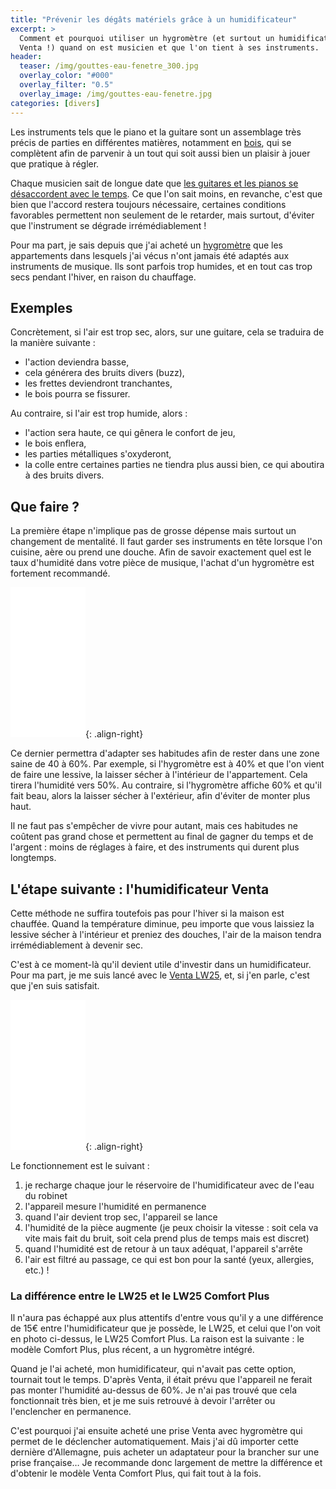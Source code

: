 ```yaml
---
title: "Prévenir les dégâts matériels grâce à un humidificateur"
excerpt: >
  Comment et pourquoi utiliser un hygromètre (et surtout un humidificateur 
  Venta !) quand on est musicien et que l'on tient à ses instruments.
header:
  teaser: /img/gouttes-eau-fenetre_300.jpg
  overlay_color: "#000"
  overlay_filter: "0.5"
  overlay_image: /img/gouttes-eau-fenetre.jpg
categories: [divers]
---
```


Les instruments tels que le piano et la guitare sont un assemblage très précis 
de parties en différentes matières, notamment en [bois][constr-guit], qui se 
complètent afin de parvenir à un tout qui soit aussi bien un plaisir à jouer 
que pratique à régler.

Chaque musicien sait de longue date que [les guitares et les pianos se 
désaccordent avec le temps][asg]. Ce que l'on sait moins, en revanche, c'est 
que bien que l'accord restera toujours nécessaire, certaines conditions 
favorables permettent non seulement de le retarder, mais surtout, d'éviter que 
l'instrument se dégrade irrémédiablement !

Pour ma part, je sais depuis que j'ai acheté un [hygromètre][hygrometre] que 
les appartements dans lesquels j'ai vécus n'ont jamais été adaptés aux 
instruments de musique. Ils sont parfois trop humides, et en tout cas trop secs 
pendant l'hiver, en raison du chauffage.

## Exemples

Concrètement, si l'air est trop sec, alors, sur une guitare, cela se traduira 
de la manière suivante :

- l'action deviendra basse,
- cela générera des bruits divers (buzz),
- les frettes deviendront tranchantes,
- le bois pourra se fissurer.

Au contraire, si l'air est trop humide, alors :

- l'action sera haute, ce qui gênera le confort de jeu,
- le bois enflera,
- les parties métalliques s'oxyderont,
- la colle entre certaines parties ne tiendra plus aussi bien, ce qui aboutira 
à des bruits divers.

## Que faire ?

La première étape n'implique pas de grosse dépense mais surtout un changement 
de mentalité. Il faut garder ses instruments en tête lorsque l'on cuisine, aère 
ou prend une douche. Afin de savoir exactement quel est le taux d'humidité dans 
votre pièce de musique, l'achat d'un hygromètre est fortement recommandé.

<iframe style="width:120px;height:240px;" marginwidth="0" marginheight="0" scrolling="no" frameborder="0" src="//ws-eu.amazon-adsystem.com/widgets/q?ServiceVersion=20070822&OneJS=1&Operation=GetAdHtml&MarketPlace=FR&source=ss&ref=as_ss_li_til&ad_type=product_link&tracking_id=sdm0b-21&marketplace=amazon&region=FR&placement=B01H1R0K68&asins=B01H1R0K68&linkId=ec183ccfbbd01ded7bfa441f3a6eb27d&show_border=true&link_opens_in_new_window=true"></iframe>{: .align-right}

Ce dernier permettra d'adapter ses habitudes afin de rester dans une zone saine 
de 40 à 60%. Par exemple, si l'hygromètre est à 40% et que l'on vient de faire 
une lessive, la laisser sécher à l'intérieur de l'appartement. Cela tirera 
l'humidité vers 50%. Au contraire, si l'hygromètre affiche 60% et qu'il fait 
beau, alors la laisser sécher à l'extérieur, afin d'éviter de monter plus haut.

Il ne faut pas s'empêcher de vivre pour autant, mais ces habitudes ne coûtent 
pas grand chose et permettent au final de gagner du temps et de l'argent : 
moins de réglages à faire, et des instruments qui durent plus longtemps.

## L'étape suivante : l'humidificateur Venta

Cette méthode ne suffira toutefois pas pour l'hiver si la maison est chauffée. 
Quand la température diminue, peu importe que vous laissiez la lessive sécher à 
l'intérieur et preniez des douches, l'air de la maison tendra irrémédiablement 
à devenir sec.

C'est à ce moment-là qu'il devient utile d'investir dans un humidificateur. 
Pour ma part, je me suis lancé avec le [Venta LW25][venta-lw25], et, si j'en 
parle, c'est que j'en suis satisfait.

<iframe style="width:120px;height:240px;" marginwidth="0" marginheight="0" scrolling="no" frameborder="0" src="//ws-eu.amazon-adsystem.com/widgets/q?ServiceVersion=20070822&OneJS=1&Operation=GetAdHtml&MarketPlace=FR&source=ss&ref=as_ss_li_til&ad_type=product_link&tracking_id=sdm0b-21&marketplace=amazon&region=FR&placement=B07HHKZDNH&asins=B07HHKZDNH&linkId=65c034b7dba735c6c966e53ae7b3f388&show_border=true&link_opens_in_new_window=true"></iframe>{: .align-right}

Le fonctionnement est le suivant :

1. je recharge chaque jour le réservoire de l'humidificateur avec de l'eau du 
robinet
2. l'appareil mesure l'humidité en permanence
3. quand l'air devient trop sec, l'appareil se lance
4. l'humidité de la pièce augmente (je peux choisir la vitesse : soit cela va 
vite mais fait du bruit, soit cela prend plus de temps mais est discret)
4. quand l'humidité est de retour à un taux adéquat, l'appareil s'arrête
5. l'air est filtré au passage, ce qui est bon pour la santé (yeux, allergies, 
etc.) !

### La différence entre le LW25 et le LW25 Comfort Plus

Il n'aura pas échappé aux plus attentifs d'entre vous qu'il y a une différence 
de 15€ entre l'humidificateur que je possède, le LW25, et celui que l'on voit 
en photo ci-dessus, le LW25 Comfort Plus. La raison est la suivante : le modèle 
Comfort Plus, plus récent, a un hygromètre intégré.

Quand je l'ai acheté, mon humidificateur, qui n'avait pas cette option, 
tournait tout le temps. D'après Venta, il était prévu que l'appareil ne ferait 
pas monter l'humidité au-dessus de 60%. Je n'ai pas trouvé que cela 
fonctionnait très bien, et je me suis retrouvé à devoir l'arrêter ou 
l'enclencher en permanence.

C'est pourquoi j'ai ensuite acheté une prise Venta avec hygromètre qui permet 
de le déclencher automatiquement. Mais j'ai dû importer cette dernière 
d'Allemagne, puis acheter un adaptateur pour la brancher sur une prise 
française… Je recommande donc largement de mettre la différence et d'obtenir le 
modèle Venta Comfort Plus, qui fait tout à la fois.

[asg]:https://www.accordersaguitare.com/accorder-d-autres-instruments/
[constr-guit]:https://www.secretsdemusiciens.com/guitare-synthese-foret/
[hygrometre]:http://bit.ly/hygrometre
[venta-lw25]:http://bit.ly/venta-lw25
